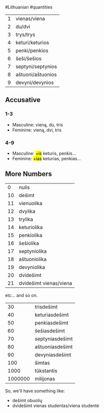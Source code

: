 #Lithuanian #quantities

|  |  |
| ---- | ---- |
| 1 | vienas/viena |
| 2 | du/dvi |
| 3 | trys/trys |
| 4 | keturi/keturios |
| 5 | penki/penkios |
| 6 | šeši/šešios |
| 7 | septyni/septynios |
| 8 | aštuoni/aštuonios |
| 9 | devyni/devynios |

## Accusative

### 1-3
- Masculine: vieną, du, tris
- Feminine: vieną, dvi, tris
### 4-9
- Masculine: <mark class="hltr-blue">+is</mark> keturis, penkis...
- Feminine: <mark class="hltr-red">+ias</mark> keturias, penkias...

## More Numbers

|     |                         |
| --- | ----------------------- |
| 0   | nulis                   |
| 10  | dešimt                 |
| 11  | vienuolika              |
| 12  | dvylika                 |
| 13  | trylika                 |
| 14  | keturiolika             |
| 15  | penkiolika              |
| 16  | šešiolika             |
| 17  | septyniolika            |
| 18  | aštuoniolika           |
| 19  | devyniolika             |
| 20  | dvidešimt              |
| 21  | dvidešimt vienas/viena |
etc... and so on.

|  |  |
| ---- | ---- |
| 30 | trisdešimt |
| 40 | keturiasdešimt |
| 50 | penkiasdešimt |
| 60 | šešiasdešimt |
| 70 | septyniasdešimt |
| 80 | aštuoniasdešimt |
| 90 | devyniasdešimt |
| 100 | šimtas |
| 1000 | tūkstantis |
| 1000000 | milijonas |

So, we'll have something like:
- dešimt obuolių
- dvidešimt vienas studentas/viena studentė
